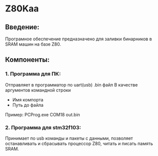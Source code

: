 # Z80Kaa

## Введение:
Програмное обеспечение предназначено для заливки бинарников в SRAM машин на базе Z80.

## Компоненты:
  
### 1. Программа для ПК:
Отправляет в программатор по uart(usb) .bin файл
 В качестве аргументов командной строки
 - Имя компорта
 - Путь до файла

Пример: PCProg.exe COM18 out.bin

### 2. Программа для stm32f103:

  Принимает по usb команды и пакеты с данными, позволяет останавливать и сбрасывать процессор Z80, читать и писать память SRAM.